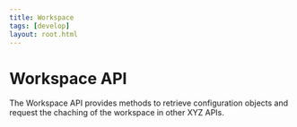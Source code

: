 ```yaml
---
title: Workspace
tags: [develop]
layout: root.html
---
```


# Workspace API

The Workspace API provides methods to retrieve configuration objects and request the chaching of the workspace in other XYZ APIs.